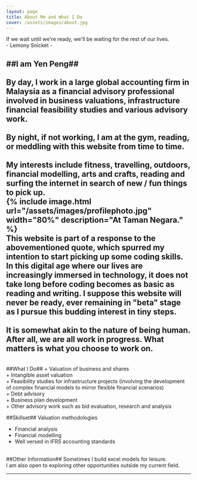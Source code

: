 ```yaml
---
layout: page
title: About Me and What I Do
cover: /assets/images/about.jpg
---
```


<div class="message">
  If we wait until we're ready, we'll be waiting for the rest of our lives.
  <br>
  - Lemony Snicket - 
</div>

##I am Yen Peng##
<br>
<br>
By day, I work in a large global accounting firm in Malaysia as a financial advisory professional involved in business valuations, infrastructure financial feasibility studies and various advisory work. 
<br>
<br>
By night, if not working, I am at the gym, reading, or meddling with this website from time to time.
<br>
<br>
My interests include fitness, travelling, outdoors, financial modelling, arts and crafts, reading and surfing the internet in search of new / fun things to pick up. 
<br>
{% include image.html url="/assets/images/profilephoto.jpg" width="80%" description="At Taman Negara." %}
<br>
This website is part of a response to the abovementioned quote, which spurred my intention to start picking up some coding skills. In this digital age where our lives are increasingly immersed in technology, it does not take long before coding becomes as basic as reading and writing. I suppose this website will never be ready, ever remaining in "beta" stage as I pursue this budding interest in tiny steps. 
<br>
<br>
It is somewhat akin to the nature of being human. After all, we are all work in progress. What matters is what you choose to work on.
----------------
<br>
##What I Do##
+ Valuation of business and shares<br>
+ Intangible asset valuation<br>
+ Feasibility studies for infrastructure projects (involving the development of complex financial models to mirror flexible financial scenarios)<br>
+ Debt advisory<br>
+ Business plan development<br>
+ Other advisory work such as bid evaluation, research and analysis<br>

##Skillset##
Valuation methodologies<br>
+ Financial analysis<br>
+ Financial modelling<br>
+ Well versed in IFRS accounting standards<br>
<br>
##Other Information##
Sometimes I build excel models for leisure.<br>
I am also open to exploring other opportunities outside my current field.

----------
